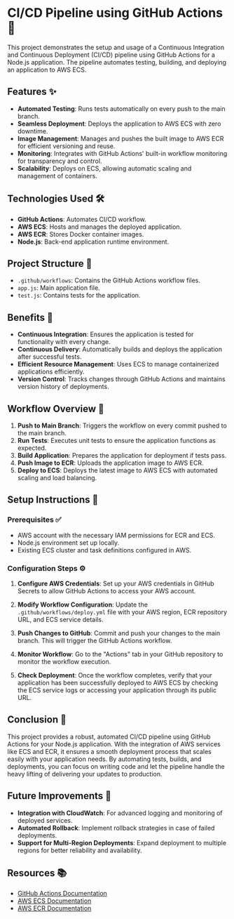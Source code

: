 # CI/CD Pipeline using GitHub Actions 🚀

This project demonstrates the setup and usage of a Continuous Integration and Continuous Deployment (CI/CD) pipeline using GitHub Actions for a Node.js application. The pipeline automates testing, building, and deploying an application to AWS ECS.

## Features ✨
- **Automated Testing**: Runs tests automatically on every push to the main branch.
- **Seamless Deployment**: Deploys the application to AWS ECS with zero downtime.
- **Image Management**: Manages and pushes the built image to AWS ECR for efficient versioning and reuse.
- **Monitoring**: Integrates with GitHub Actions' built-in workflow monitoring for transparency and control.
- **Scalability**: Deploys on ECS, allowing automatic scaling and management of containers.

## Technologies Used 🛠️
- **GitHub Actions**: Automates CI/CD workflow.
- **AWS ECS**: Hosts and manages the deployed application.
- **AWS ECR**: Stores Docker container images.
- **Node.js**: Back-end application runtime environment.

## Project Structure 📁
- `.github/workflows`: Contains the GitHub Actions workflow files.
- `app.js`: Main application file.
- `test.js`: Contains tests for the application.

## Benefits 🌟
- **Continuous Integration**: Ensures the application is tested for functionality with every change.
- **Continuous Delivery**: Automatically builds and deploys the application after successful tests.
- **Efficient Resource Management**: Uses ECS to manage containerized applications efficiently.
- **Version Control**: Tracks changes through GitHub Actions and maintains version history of deployments.

## Workflow Overview 🔄
1. **Push to Main Branch**: Triggers the workflow on every commit pushed to the main branch.
2. **Run Tests**: Executes unit tests to ensure the application functions as expected.
3. **Build Application**: Prepares the application for deployment if tests pass.
4. **Push Image to ECR**: Uploads the application image to AWS ECR.
5. **Deploy to ECS**: Deploys the latest image to AWS ECS with automated scaling and load balancing.

## Setup Instructions 📝

### Prerequisites ✅
- AWS account with the necessary IAM permissions for ECR and ECS.
- Node.js environment set up locally.
- Existing ECS cluster and task definitions configured in AWS.

### Configuration Steps ⚙️

1. **Configure AWS Credentials**:
   Set up your AWS credentials in GitHub Secrets to allow GitHub Actions to access your AWS account.

2. **Modify Workflow Configuration**:
   Update the `.github/workflows/deploy.yml` file with your AWS region, ECR repository URL, and ECS service details.

3. **Push Changes to GitHub**:
   Commit and push your changes to the main branch. This will trigger the GitHub Actions workflow.

4. **Monitor Workflow**:
   Go to the "Actions" tab in your GitHub repository to monitor the workflow execution.

5. **Check Deployment**:
   Once the workflow completes, verify that your application has been successfully deployed to AWS ECS by checking the ECS service logs or accessing your application through its public URL.

## Conclusion 🎉
This project provides a robust, automated CI/CD pipeline using GitHub Actions for your Node.js application. With the integration of AWS services like ECS and ECR, it ensures a smooth deployment process that scales easily with your application needs. By automating tests, builds, and deployments, you can focus on writing code and let the pipeline handle the heavy lifting of delivering your updates to production.

## Future Improvements 🔧
- **Integration with CloudWatch**: For advanced logging and monitoring of deployed services.
- **Automated Rollback**: Implement rollback strategies in case of failed deployments.
- **Support for Multi-Region Deployments**: Expand deployment to multiple regions for better reliability and availability.

## Resources 📚
- [GitHub Actions Documentation](https://docs.github.com/en/actions)
- [AWS ECS Documentation](https://docs.aws.amazon.com/ecs/)
- [AWS ECR Documentation](https://docs.aws.amazon.com/AmazonECR/latest/userguide/what-is-ecr.html)

